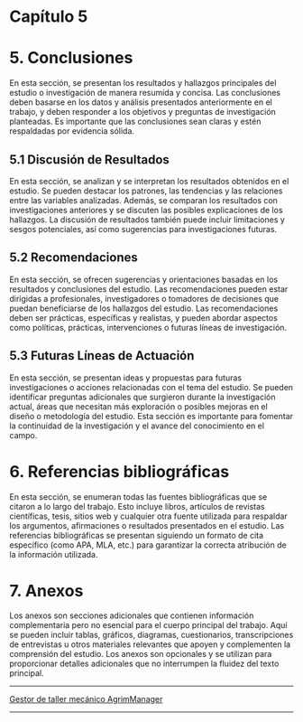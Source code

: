 # Capítulo 5

# 5. Conclusiones
En esta sección, se presentan los resultados y hallazgos principales del estudio o investigación de manera resumida y concisa. Las conclusiones deben basarse en los datos y análisis presentados anteriormente en el trabajo, y deben responder a los objetivos y preguntas de investigación planteadas. Es importante que las conclusiones sean claras y estén respaldadas por evidencia sólida.

## 5.1 Discusión de Resultados
En esta sección, se analizan y se interpretan los resultados obtenidos en el estudio. Se pueden destacar los patrones, las tendencias y las relaciones entre las variables analizadas. Además, se comparan los resultados con investigaciones anteriores y se discuten las posibles explicaciones de los hallazgos. La discusión de resultados también puede incluir limitaciones y sesgos potenciales, así como sugerencias para investigaciones futuras.

## 5.2 Recomendaciones
En esta sección, se ofrecen sugerencias y orientaciones basadas en los resultados y conclusiones del estudio. Las recomendaciones pueden estar dirigidas a profesionales, investigadores o tomadores de decisiones que puedan beneficiarse de los hallazgos del estudio. Las recomendaciones deben ser prácticas, específicas y realistas, y pueden abordar aspectos como políticas, prácticas, intervenciones o futuras líneas de investigación.

## 5.3 Futuras Líneas de Actuación
En esta sección, se presentan ideas y propuestas para futuras investigaciones o acciones relacionadas con el tema del estudio. Se pueden identificar preguntas adicionales que surgieron durante la investigación actual, áreas que necesitan más exploración o posibles mejoras en el diseño o metodología del estudio. Esta sección es importante para fomentar la continuidad de la investigación y el avance del conocimiento en el campo.

# 6. Referencias bibliográficas
En esta sección, se enumeran todas las fuentes bibliográficas que se citaron a lo largo del trabajo. Esto incluye libros, artículos de revistas científicas, tesis, sitios web y cualquier otra fuente utilizada para respaldar los argumentos, afirmaciones o resultados presentados en el estudio. Las referencias bibliográficas se presentan siguiendo un formato de cita específico (como APA, MLA, etc.) para garantizar la correcta atribución de la información utilizada.

# 7. Anexos
Los anexos son secciones adicionales que contienen información complementaria pero no esencial para el cuerpo principal del trabajo. Aquí se pueden incluir tablas, gráficos, diagramas, cuestionarios, transcripciones de entrevistas u otros materiales relevantes que apoyen y complementen la comprensión del estudio. Los anexos son opcionales y se utilizan para proporcionar detalles adicionales que no interrumpen la fluidez del texto principal.

***
[Gestor de taller mecánico AgrimManager](https://www.notion.so/Gestor-de-taller-mec-nico-AgrimManager-a8d44826c2494e15bcb235fc1019938d?pvs=4#639e240d059742f18e5e23f296b70733)
***
